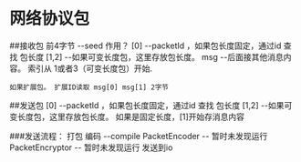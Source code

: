 
# 网络协议包
##接收包
	前4字节  --seed 作用？
	[0] --packetId ，如果包长度固定，通过id 查找 包长度
	[1,2] --如果可变长度包，这里存放包长度。
	msg  --后面接其他消息内容。 索引从 1或者3（可变长度包）开始.  

	如果扩展包。 扩展ID读取 msg[0] msg[1] 2字节

##发送包
	[0] --packetId ，如果包长度固定，通过id 查找 包长度
	[1,2] --如果可变长度包，这里存放包长度。 如果是固定长度，[1]开始存消息内容
	
###发送流程：
	打包
	编码   --compile
	PacketEncoder		-- 暂时未发现运行
	PacketEncryptor		-- 暂时未发现运行
	发送到io